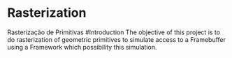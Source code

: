 # Rasterization
Rasterização de Primitivas
#Introduction
The objective of this project is to do rasterization of geometric primitives to simulate access to a Framebuffer using a Framework which possibility this simulation.
